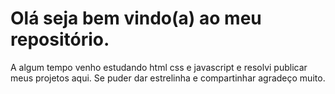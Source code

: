 # Olá seja bem vindo(a) ao meu repositório.

 <p>A algum tempo venho estudando html css e javascript e resolvi publicar meus projetos aqui. Se puder dar estrelinha e compartinhar agradeço muito.</p>
 




